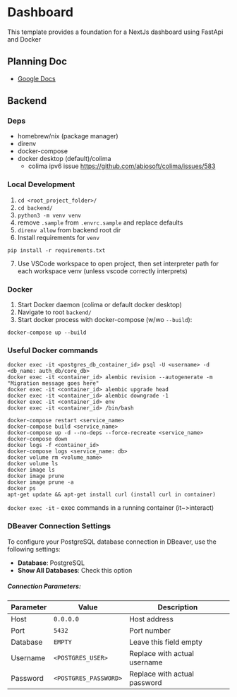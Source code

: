 # Dashboard

This template provides a foundation for a NextJs dashboard using FastApi and Docker


## Planning Doc
- [Google Docs](https://docs.google.com/document/d/1OTwHx2cQ_MdIOylIY77iquLv_W90QJleSebXlGf27o8/edit?usp=sharing)

## Backend 
### Deps
- homebrew/nix (package manager)
- direnv
- docker-compose
- docker desktop (default)/colima
    - colima ipv6 issue https://github.com/abiosoft/colima/issues/583

### Local Development
1. `cd <root_project_folder>/`
2. `cd backend/`
3. `python3 -m venv venv`
4. remove `.sample` from `.envrc.sample` and replace defaults
5. `direnv allow` from backend root dir
6. Install requirements for `venv`
```
pip install -r requirements.txt
```

7.  Use VSCode workspace to open project, then set interpreter path for each workspace venv (unless vscode correctly interprets)

### Docker
1. Start Docker daemon (colima or default docker desktop)
2. Navigate to root `backend/`
3. Start docker process with docker-compose (w/wo `--build`):
```
docker-compose up --build
```

### Useful Docker commands
```
docker exec -it <postgres_db_container_id> psql -U <username> -d <db_name: auth_db/core_db>
docker exec -it <container_id> alembic revision --autogenerate -m "Migration message goes here"
docker exec -it <container_id> alembic upgrade head
docker exec -it <container_id> alembic downgrade -1
docker exec -it <container_id> env
docker exec -it <container_id> /bin/bash

docker-compose restart <service_name>
docker-compose build <service_name>
docker-compose up -d --no-deps --force-recreate <service_name>
docker-compose down
docker logs -f <container_id>
docker-compose logs <service_name: db>
docker volume rm <volume_name>
docker volume ls
docker image ls
docker image prune
docker image prune -a
docker ps
apt-get update && apt-get install curl (install curl in container)
```

`docker exec -it` - exec commands in a running container (it~>interact)

### DBeaver Connection Settings

To configure your PostgreSQL database connection in DBeaver, use the following settings:

- **Database**: PostgreSQL
- **Show All Databases**: Check this option

##### Connection Parameters:

| Parameter  | Value            | Description                 |
|------------|------------------|-----------------------------|
| Host       | `0.0.0.0`        | Host address                |
| Port       | `5432`           | Port number                 |
| Database   | `EMPTY`          | Leave this field empty      |
| Username   | `<POSTGRES_USER>`| Replace with actual username|
| Password   | `<POSTGRES_PASSWORD>`| Replace with actual password|
